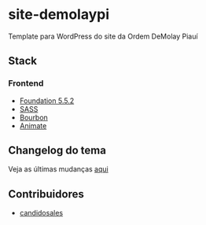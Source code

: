 # site-demolaypi
Template para WordPress do site da Ordem DeMolay Piauí

## Stack

### Frontend
* [Foundation 5.5.2](http://foundation.zurb.com/sites/docs/v/5.5.3/)
* [SASS](http://sass-lang.com/)
* [Bourbon](http://bourbon.io/)
* [Animate](https://daneden.github.io/animate.css/)

## Changelog do tema
Veja as últimas mudanças [aqui](https://github.com/candidosales/site-demolaypi/blob/master/wp-content/themes/demolay/CHANGELOG.md)

## Contribuidores
* [candidosales](https://github.com/candidosales) 
